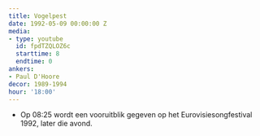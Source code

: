```yaml
---
title: Vogelpest
date: 1992-05-09 00:00:00 Z
media:
- type: youtube
  id: fpdTZQLOZ6c
  starttime: 8
  endtime: 0
ankers:
- Paul D'Hoore
decor: 1989-1994
hour: '18:00'
---
```


* Op <span class="moment-inline seek" data-sec="504">08:25</span> wordt een vooruitblik gegeven op het Eurovisiesongfestival 1992, later die avond.
